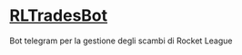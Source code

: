 # [RLTradesBot](https://T.me/RLTradesBot)
Bot telegram per la gestione degli scambi di Rocket League
